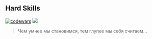 ## Hard Skills
[![codewars](https://www.codewars.com/users/kostya%20bet/badges/micro)](https://codewars.com/users/kostya%20bet)
 <a href="https://leetcode.com/kostyabet/">
     <img src="https://cp-logo.vercel.app/leetcode/kostyabet"/>
 </a>
> Чем умнее мы становимся, тем глупее мы себя считаем...
